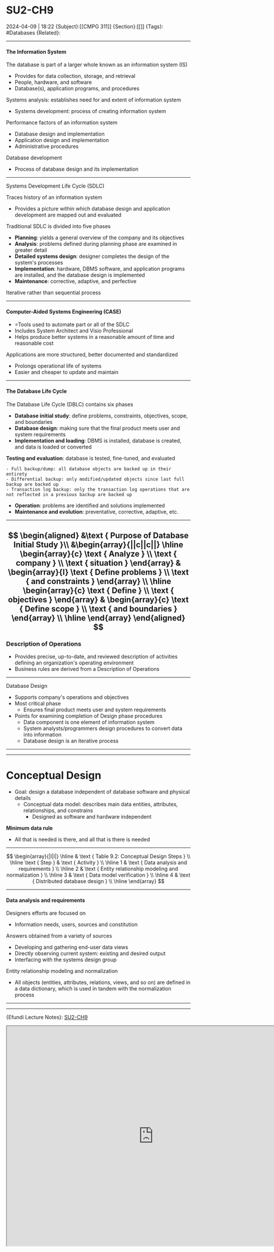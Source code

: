 # SU2-CH9
2024-04-09 | 18:22
{Subject}:[[CMPG 311]]
{Section}:[[]]
{Tags}: #Databases 
{Related}:

--- 
#### The Information System

 The database is part of a larger whole known as an information system (IS)
- Provides for data collection, storage, and retrieval
- People, hardware, and software
- Database(s), application programs, and procedures

 Systems analysis: establishes need for and extent of information system
- Systems development: process of creating information system

Performance factors of an information system
- Database design and implementation
- Application design and implementation
- Administrative procedures

Database development
- Process of database design and its implementation

---
Systems Development Life Cycle (SDLC)

Traces history of an information system
- Provides a picture within which database design and application development are mapped out and evaluated

Traditional SDLC is divided into five phases
- **Planning**: yields a general overview of the company and its objectives
- **Analysis**: problems defined during planning phase are examined in greater detail
- **Detailed systems design**: designer completes the design of the system's processes
- **Implementation**: hardware, DBMS software, and application programs are installed, and the database design is implemented
- **Maintenance**: corrective, adaptive, and perfective

Iterative rather than sequential process

---
#### Computer-Aided Systems Engineering (CASE)

- =Tools used to automate part or all of the SDLC
- Includes System Architect and Visio Professional
- Helps produce better systems in a reasonable amount of time and reasonable cost

Applications are more structured, better documented and standardized
- Prolongs operational life of systems
- Easier and cheaper to update and maintain
---
#### The Database Life Cycle

The Database Life Cycle (DBLC) contains six phases

- **Database initial study**: define problems, constraints, objectives, scope, and boundaries
- **Database design**: making sure that the final product meets user and system requirements
- **Implementation and loading**: DBMS is installed, database is created, and data is loaded or converted

**Testing and evaluation**: database is tested, fine-tuned, and evaluated

	- Full backup/dump: all database objects are backed up in their entirety
	- Differential backup: only modified/updated objects since last full backup are backed up
	- Transaction log backup: only the transaction log operations that are not reflected in a previous backup are backed up

- **Operation**: problems are identified and solutions implemented
- **Maintenance and evolution**: preventative, corrective, adaptive, etc.

---
$$
\begin{aligned}
&\text { Purpose of Database Initial Study }\\
&\begin{array}{||c||c||}
\hline \begin{array}{c}
\text { Analyze } \\
\text { company } \\
\text { situation }
\end{array} & \begin{array}{l}
\text { Define problems } \\
\text { and constraints }
\end{array} \\
\hline \begin{array}{c}
\text { Define } \\
\text { objectives }
\end{array} & \begin{array}{c}
\text { Define scope } \\
\text { and boundaries }
\end{array} \\
\hline
\end{array}
\end{aligned}
$$
---
### Description of Operations

- Provides precise, up-to-date, and reviewed description of activities defining an organization's operating environment
- Business rules are derived from a Description of Operations

---
Database Design
- Supports company's operations and objectives
- Most critical phase
	- Ensures final product meets user and system requirements
- Points for examining completion of Design phase procedures
	- Data component is one element of information system
	- System analysts/programmers design procedures to convert data into information
	- Database design is an iterative process
---
---

# Conceptual Design 

- Goal: design a database independent of database software and physical details
	- Conceptual data model: describes main data entities, attributes, relationships, and constrains
		- Designed as software and hardware independent


**Minimum data rule**
- All that is needed is there, and all that is there is needed

---
$$
\begin{array}{|l|l|}
\hline & \text { Table 9.2: Conceptual Design Steps } \\
\hline \text { Step } & \text { Activity } \\
\hline 1 & \text { Data analysis and requirements } \\
\hline 2 & \text { Entity relationship modeling and normalization } \\
\hline 3 & \text { Data model verification } \\
\hline 4 & \text { Distributed database design } \\
\hline
\end{array}
$$

---
#### Data analysis and requirements

Designers efforts are focused on 
- Information needs, users, sources and constitution

Answers obtained from a variety of sources
- Developing and gathering end-user data views
- Directly observing current system: existing and desired output
- Interfacing with the systems design group

Entity relationship modeling and normalization
- All objects (entities, attributes, relations, views, and so on) are defined in a data dictionary, which is used in tandem with the normalization process

---
--- 
{Efundi Lecture Notes}: [SU2-CH9](https://1drv.ms/b/s!AlwTrhPAanGFhPg6Ysydlu042kCa1g?e=RVKooG)
<iframe src="https://onedrive.live.com/embed?resid=85716AC013AE135C%2180954&authkey=!AFFfm7Aa_pgvSwI&em=2" width="800" height="600" frameborder="2" scrolling="yes"></iframe>